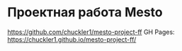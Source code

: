 # Проектная работа Mesto
https://github.com/chuckler1/mesto-project-ff
GH Pages: https://chuckler1.github.io/mesto-project-ff/
